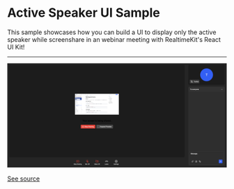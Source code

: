 # Active Speaker UI Sample

This sample showcases how you can build a UI to display only the active speaker while screenshare in an webinar meeting with RealtimeKit's React UI Kit!

---

![A screenshot of the component](./screenshot.png)

[See source](./src/App.tsx)

